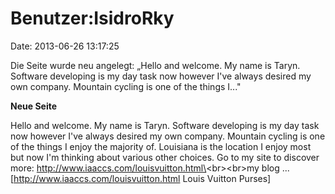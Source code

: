 Benutzer:IsidroRky
==================

Date: 2013-06-26 13:17:25

Die Seite wurde neu angelegt: „Hello and welcome. My name is Taryn.
Software developing is my day task now however I\'ve always desired my
own company. Mountain cycling is one of the things I..."

**Neue Seite**

<div>

Hello and welcome. My name is Taryn. Software developing is my day task
now however I\'ve always desired my own company. Mountain cycling is one
of the things I enjoy the majority of. Louisiana is the location I enjoy
most but now I\'m thinking about various other choices. Go to my site to
discover more: http://www.iaaccs.com/louisvuitton.html\<br\>\<br\>my
blog \... \[http://www.iaaccs.com/louisvuitton.html Louis Vuitton
Purses\]

</div>
